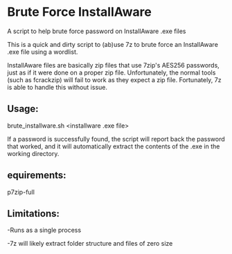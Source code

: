 # Brute Force InstallAware
A script to help brute force password on InstallAware .exe files

This is a quick and dirty script to (ab)use 7z to brute force an InstallAware .exe file using a wordlist.

InstallAware files are basically zip files that use 7zip's AES256 passwords, just as if it were done on a proper zip file. Unfortunately, the normal tools (such as fcrackzip) will fail to work as they expect a zip file.  Fortunately, 7z is able to handle this without issue.

## Usage:

brute_installware.sh <installware .exe file> <wordlist>

If a password is successfully found, the script will report back the password that worked, and it will automatically extract the contents of the .exe in the working directory.

## equirements:

p7zip-full

## Limitations:

-Runs as a single process

-7z will likely extract folder structure and files of zero size
